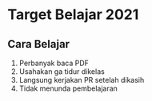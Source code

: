# Target Belajar 2021
## Cara Belajar
1. Perbanyak baca PDF
2. Usahakan ga tidur dikelas
3. Langsung kerjakan PR setelah dikasih
4. Tidak menunda pembelajaran
